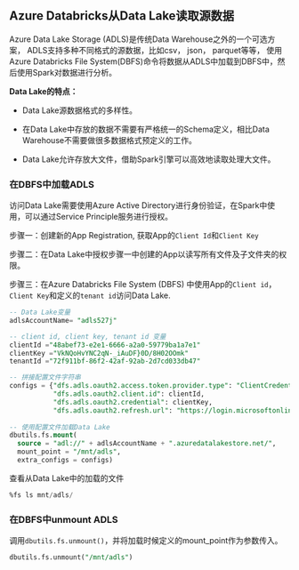 ## Azure Databricks从Data Lake读取源数据

Azure Data Lake Storage (ADLS)是传统Data Warehouse之外的一个可选方案， ADLS支持多种不同格式的源数据，比如csv， json， parquet等等， 使用Azure Databricks File System(DBFS)命令将数据从ADLS中加载到DBFS中，然后使用Spark对数据进行分析。



**Data Lake的特点：**

- Data Lake源数据格式的多样性。
- 在Data Lake中存放的数据不需要有严格统一的Schema定义，相比Data Warehouse不需要做很多数据格式预定义的工作。

- Data Lake允许存放大文件，借助Spark引擎可以高效地读取处理大文件。



### 在DBFS中加载ADLS

访问Data Lake需要使用Azure Active Directory进行身份验证，在Spark中使用，可以通过Service Principle服务进行授权。

步骤一：创建新的App Registration, 获取App的`Client Id`和`Client Key`

步骤二：在Data Lake中授权步骤一中创建的App以读写所有文件及子文件夹的权限。

步骤三：在Azure Databricks File System (DBFS) 中使用App的`Client id`， `Client Key`和定义的`tenant id`访问Data Lake.

```sql
-- Data Lake变量
adlsAccountName= "adls527j"

-- client id, client key, tenant id 变量
clientId ="48abef73-e2e1-6666-a2a0-59779ba1a7e1"
clientKey ="VkNQoHvYNC2qN-_iAuDF}0D/8H02OOmk"
tenantId ="72f911bf-86f2-42af-92ab-2d7cd033db47"

-- 拼接配置文件字符串
configs = {"dfs.adls.oauth2.access.token.provider.type": "ClientCredential",
           "dfs.adls.oauth2.client.id": clientId,
           "dfs.adls.oauth2.credential": clientKey,
           "dfs.adls.oauth2.refresh.url": "https://login.microsoftonline.com/" + tenantId + "/oauth2/token"}
           
-- 使用配置文件加载Data Lake           
dbutils.fs.mount(
  source = "adl://" + adlsAccountName + ".azuredatalakestore.net/",
  mount_point = "/mnt/adls",
  extra_configs = configs)
```

查看从Data Lake中的加载的文件

```sql
%fs ls mnt/adls/
```

### 在DBFS中unmount ADLS

调用`dbutils.fs.unmount()`，并将加载时候定义的mount_point作为参数传入。

```sql
dbutils.fs.unmount("/mnt/adls")
```

